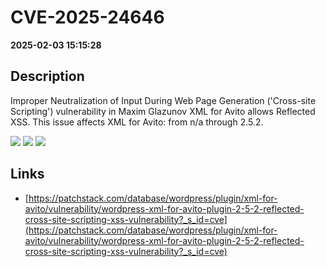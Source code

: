 # CVE-2025-24646

**2025-02-03 15:15:28**

## Description
Improper Neutralization of Input During Web Page Generation ('Cross-site Scripting') vulnerability in Maxim Glazunov XML for Avito allows Reflected XSS. This issue affects XML for Avito: from n/a through 2.5.2.

![](https://img.shields.io/static/v1?label=Score&message=7.1&color=red)
![](https://img.shields.io/static/v1?label=Severity&message=HIGH&color=red)
![](https://img.shields.io/static/v1?label=CWE&message=XSS&color=green)

## Links
- [https://patchstack.com/database/wordpress/plugin/xml-for-avito/vulnerability/wordpress-xml-for-avito-plugin-2-5-2-reflected-cross-site-scripting-xss-vulnerability?_s_id=cve](https://patchstack.com/database/wordpress/plugin/xml-for-avito/vulnerability/wordpress-xml-for-avito-plugin-2-5-2-reflected-cross-site-scripting-xss-vulnerability?_s_id=cve)

